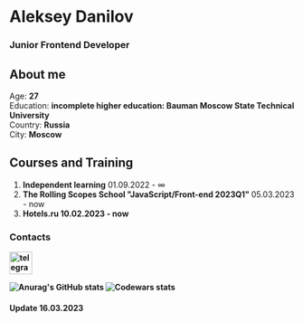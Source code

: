 # Aleksey Danilov 
 ### Junior Frontend Developer


## About me
  Age: <b>27</b> <br/>
  Education:  <b>incomplete higher education: Bauman Moscow State Technical University</b> <br/>
  Country: <b>Russia</b> <br/>
  City: <b>Moscow</b> <br/>
    
## Courses and Training


  1. <b> Independent learning</b> 01.09.2022 - ∞  
  2. <b>The Rolling Scopes School "JavaScript/Front-end 2023Q1" </b> 05.03.2023 - now 
  3. <b>Hotels.ru<b> 10.02.2023 - now




### Contacts
 <a href="https://t.me/Aleksey488"><img style="width: 40px;" src="https://cdn-icons-png.flaticon.com/512/121/121521.png" alt="telegram" /></a>
  
 
![Anurag's GitHub stats](https://github-readme-stats.vercel.app/api?username=snezh88k&theme=cobalt&show_icons=true)
![Codewars stats](https://www.codewars.com/users/rsschool_18bec9bd25cded39/badges/large)

#### Update 16.03.2023







